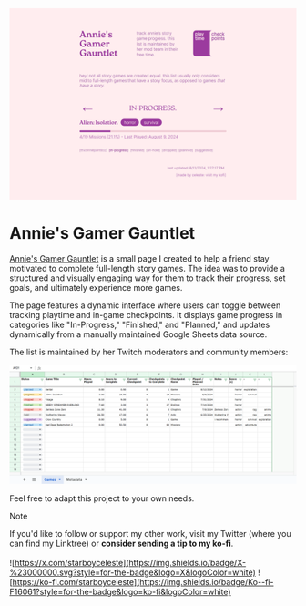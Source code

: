 ![Screenshot of a webpage with game entries that show story completion progress and an interface to navigate through different categories like "In-Progress," "Finished," and "Planned."](/assets/images/press-kit/page.png)

# Annie's Gamer Gauntlet

[Annie's Gamer Gauntlet](https://starboyceleste.github.io/annie/) is a small page I created to help a friend stay motivated to complete full-length story games. The idea was to provide a structured and visually engaging way for them to track their progress, set goals, and ultimately experience more games.

The page features a dynamic interface where users can toggle between tracking playtime and in-game checkpoints. It displays game progress in categories like "In-Progress," "Finished," and "Planned," and updates dynamically from a manually maintained Google Sheets data source.

The list is maintained by her Twitch moderators and community members:

![Screenshot of a Google Sheet with entries for game details and story completion progress.](/assets/images/press-kit/google-sheet.png)

Feel free to adapt this project to your own needs.

> [!NOTE]
> If you'd like to follow or support my other work, visit my Twitter (where you can find my Linktree) or <b>consider sending a tip to my ko-fi</b>.<br><br> ![https://x.com/starboyceleste](https://img.shields.io/badge/X-%23000000.svg?style=for-the-badge&logo=X&logoColor=white) ![https://ko-fi.com/starboyceleste](https://img.shields.io/badge/Ko--fi-F16061?style=for-the-badge&logo=ko-fi&logoColor=white)
